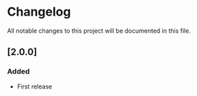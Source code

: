 # Changelog
All notable changes to this project will be documented in this file.

## [2.0.0]
### Added
- First release